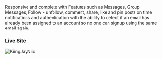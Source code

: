 Responsive and complete with Features such as Messages, Group Messages, Follow - unfollow, comment, share,  like and pin posts on time notifications and authentication with the ability to detect if an email has already been assigned to an account so no one can signup using the same email again.


### [Live Site](https://mytwitter-king.herokuapp.com)
![KiingJayNiic](https://user-images.githubusercontent.com/100964607/188525953-6fe602a1-5bf8-437c-9ac8-c8f90c9b88f7.png)
